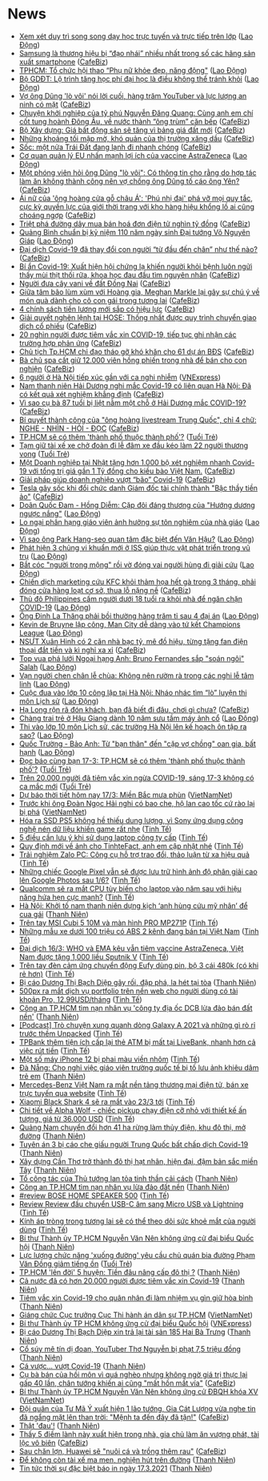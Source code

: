 # News

- [Xem xét duy trì song song dạy học trực tuyến và trực tiếp trên lớp](https://laodong.vn/video/xem-xet-duy-tri-song-song-day-hoc-truc-tuyen-va-truc-tiep-tren-lop-889720.ldo) ([Lao Động](https://laodong.vn))
- [Samsung là thương hiệu bị “đạo nhái” nhiều nhất trong số các hãng sản xuất smartphone](https://cafebiz.vn/samsung-la-thuong-hieu-bi-dao-nhai-nhieu-nhat-trong-so-cac-hang-san-xuat-smartphone-20210317090534631.chn) ([CafeBiz](https://cafebiz.vn))
- [TPHCM: Tổ chức hội thao “Phụ nữ khỏe đẹp, năng động&quot;](https://laodong.vn/ldld-tphcm/tphcm-to-chuc-hoi-thao-phu-nu-khoe-dep-nang-dong-889865.ldo) ([Lao Động](https://laodong.vn))
- [Bộ GDĐT: Lộ trình tăng học phí đại học là điều không thể tránh khỏi](https://laodong.vn/ban-doc/bo-gddt-lo-trinh-tang-hoc-phi-dai-hoc-la-dieu-khong-the-tranh-khoi-889892.ldo) ([Lao Động](https://laodong.vn))
- [Vợ ông Dũng 'lò vôi' nói lời cuối, hàng trăm YouTuber và lực lượng an ninh có mặt](https://cafebiz.vn/vo-ong-dung-lo-voi-noi-loi-cuoi-hang-tram-youtuber-va-luc-luong-an-ninh-co-mat-20210317090025156.chn) ([CafeBiz](https://cafebiz.vn))
- [Chuyện khởi nghiệp của tỷ phú Nguyễn Đăng Quang: Cùng anh em chí cốt tung hoành Đông Âu, về nước thành “ông trùm” căn bếp](https://cafebiz.vn/chuyen-khoi-nghiep-cua-ty-phu-nguyen-dang-quang-cung-anh-em-chi-cot-tung-hoanh-dong-au-ve-nuoc-thanh-ong-trum-can-bep-20210313090504409.chn) ([CafeBiz](https://cafebiz.vn))
- [Bộ Xây dựng: Giá bất động sản sẽ tăng vì bảng giá đất mới](https://cafebiz.vn/bo-xay-dung-gia-bat-dong-san-se-tang-vi-bang-gia-dat-moi-20210317085952186.chn) ([CafeBiz](https://cafebiz.vn))
- [Những khoảng tối mập mờ, khó quản của thị trường xăng dầu](https://cafebiz.vn/nhung-khoang-toi-map-mo-kho-quan-cua-thi-truong-xang-dau-20210317085835302.chn) ([CafeBiz](https://cafebiz.vn))
- [Sốc: một nửa Trái Đất đang lạnh đi nhanh chóng](https://cafebiz.vn/soc-mot-nua-trai-dat-dang-lanh-di-nhanh-chong-20210317085724237.chn) ([CafeBiz](https://cafebiz.vn))
- [Cơ quan quản lý EU nhấn mạnh lợi ích của vaccine AstraZeneca](https://laodong.vn/the-gioi/co-quan-quan-ly-eu-nhan-manh-loi-ich-cua-vaccine-astrazeneca-889888.ldo) ([Lao Động](https://laodong.vn))
- [Một phóng viên hỏi ông Dũng "lò vôi": Có thông tin cho rằng do hợp tác làm ăn không thành công nên vợ chồng ông Dũng tố cáo ông Yên?](https://cafebiz.vn/mot-phong-vien-hoi-ong-dung-lo-voi-co-thong-tin-cho-rang-do-hop-tac-lam-an-khong-thanh-cong-nen-vo-chong-ong-dung-to-cao-ong-yen-20210317085547422.chn) ([CafeBiz](https://cafebiz.vn))
- [Ái nữ của 'ông hoàng cửa gỗ châu Á': 'Phú nhị đại' phá vỡ mọi quy tắc, cực kỳ quyền lực của giới thời trang với kho hàng hiệu khổng lồ ai cũng choáng ngợp](https://cafebiz.vn/ai-nu-cua-ong-hoang-cua-go-chau-a-phu-nhi-dai-pha-vo-moi-quy-tac-cuc-ky-quyen-luc-cua-gioi-thoi-trang-voi-kho-hang-hieu-khong-lo-ai-cung-choang-ngop-20210317085316736.chn) ([CafeBiz](https://cafebiz.vn))
- [Triệt phá đường dây mua bán hoá đơn điện tử nghìn tỷ đồng](https://cafebiz.vn/triet-pha-duong-day-mua-ban-hoa-don-dien-tu-nghin-ty-dong-2021031708543811.chn) ([CafeBiz](https://cafebiz.vn))
- [Quảng Bình chuẩn bị kỷ niệm 110 năm ngày sinh Đại tướng Võ Nguyên Giáp](https://laodong.vn/xa-hoi/quang-binh-chuan-bi-ky-niem-110-nam-ngay-sinh-dai-tuong-vo-nguyen-giap-889897.ldo) ([Lao Động](https://laodong.vn))
- [Đại dịch Covid-19 đã thay đổi con người “từ đầu đến chân” như thế nào?](https://cafebiz.vn/dai-dich-covid-19-da-thay-doi-con-nguoi-tu-dau-den-chan-nhu-the-nao-20210317085409352.chn) ([CafeBiz](https://cafebiz.vn))
- [Bí ẩn Covid-19: Xuất hiện hội chứng lạ khiến người khỏi bệnh luôn ngửi thấy mùi thịt thối rữa, khoa học đau đầu tìm nguyên nhân](https://cafebiz.vn/bi-an-covid-19-xuat-hien-hoi-chung-la-khien-nguoi-khoi-benh-luon-ngui-thay-mui-thit-thoi-rua-khoa-hoc-dau-dau-tim-nguyen-nhan-20210317084901332.chn) ([CafeBiz](https://cafebiz.vn))
- [Người đưa cây vani về đất Ðồng Nai](https://cafebiz.vn/nguoi-dua-cay-vani-ve-dat-ong-nai-20210317084736019.chn) ([CafeBiz](https://cafebiz.vn))
- [Giữa tâm bão lùm xùm với Hoàng gia, Meghan Markle lại gây sự chú ý về món quà dành cho cô con gái trong tương lai](https://cafebiz.vn/giua-tam-bao-lum-xum-voi-hoang-gia-meghan-markle-lai-gay-su-chu-y-ve-mon-qua-danh-cho-co-con-gai-trong-tuong-lai-20210317084515299.chn) ([CafeBiz](https://cafebiz.vn))
- [4 chính sách tiền lương mới sắp có hiệu lực](https://cafebiz.vn/4-chinh-sach-tien-luong-moi-sap-co-hieu-luc-20210317084412986.chn) ([CafeBiz](https://cafebiz.vn))
- [Giải quyết nghẽn lệnh tại HOSE: Thống nhất được quy trình chuyển giao dịch cổ phiếu](https://cafebiz.vn/giai-quyet-nghen-lenh-tai-hose-thong-nhat-duoc-quy-trinh-chuyen-giao-dich-co-phieu-20210317084301412.chn) ([CafeBiz](https://cafebiz.vn))
- [20 nghìn người được tiêm vắc xin COVID-19, tiếp tục ghi nhận các trường hợp phản ứng](https://cafebiz.vn/20-nghin-nguoi-duoc-tiem-vac-xin-covid-19-tiep-tuc-ghi-nhan-cac-truong-hop-phan-ung-20210317084217481.chn) ([CafeBiz](https://cafebiz.vn))
- [Chủ tịch Tp.HCM chỉ đạo tháo gỡ khó khăn cho 61 dự án BĐS](https://cafebiz.vn/chu-tich-tphcm-chi-dao-thao-go-kho-khan-cho-61-du-an-bds-20210317084121187.chn) ([CafeBiz](https://cafebiz.vn))
- [Bà chủ spa cất giữ 12.000 viên hồng phiến trong nhà để bán cho con nghiện](https://cafebiz.vn/ba-chu-spa-cat-giu-12000-vien-hong-phien-trong-nha-de-ban-cho-con-nghien-2021031708393908.chn) ([CafeBiz](https://cafebiz.vn))
- [6 người ở Hà Nội tiếp xúc gần với ca nghi nhiễm](https://vnexpress.net/6-nguoi-o-ha-noi-tiep-xuc-gan-voi-ca-nghi-nhiem-4249561.html) ([VNExpress](https://vnexpress.net))
- [Nam thanh niên Hải Dương nghi mắc Covid-19 có liên quan Hà Nội: Đã có kết quả xét nghiệm khẳng định](https://cafebiz.vn/nam-thanh-nien-hai-duong-nghi-mac-covid-19-co-lien-quan-ha-noi-da-co-ket-qua-xet-nghiem-khang-dinh-2021031708350219.chn) ([CafeBiz](https://cafebiz.vn))
- [Vì sao cụ bà 87 tuổi bị liệt nằm một chỗ ở Hải Dương mắc COVID-19?](https://cafebiz.vn/vi-sao-cu-ba-87-tuoi-bi-liet-nam-mot-cho-o-hai-duong-mac-covid-19-20210317082639283.chn) ([CafeBiz](https://cafebiz.vn))
- [Bí quyết thành công của "ông hoàng livestream Trung Quốc", chỉ 4 chữ: NGHE - NHÌN - HỎI - ĐỌC](https://cafebiz.vn/bi-quyet-thanh-cong-cua-ong-hoang-livestream-trung-quoc-chi-4-chu-nghe-nhin-hoi-doc-20210316203113572.chn) ([CafeBiz](https://cafebiz.vn))
- [TP.HCM sẽ có thêm 'thành phố thuộc thành phố'?](https://tuoitre.vn/tp-hcm-se-co-them-thanh-pho-thuoc-thanh-pho-20210317075206665.htm) ([Tuổi Trẻ](https://tuoitre.vn))
- [Tạm giữ tài xế xe chở đoàn đi lễ đâm xe đầu kéo làm 22 người thương vong](https://tuoitre.vn/tam-giu-tai-xe-xe-cho-doan-di-le-den-dam-xe-dau-keo-lam-22-nguoi-thuong-vong-20210317074757396.htm) ([Tuổi Trẻ](https://tuoitre.vn))
- [Một Doanh nghiệp tại Nhật tặng hơn 1.000 bộ xét nghiệm nhanh Covid-19 với tổng trị giá gần 1 Tỷ đồng cho kiều bào Việt Nam.](https://cafebiz.vn/mot-doanh-nghiep-tai-nhat-tang-hon-1000-bo-xet-nghiem-nhanh-covid-19-voi-tong-tri-gia-gan-1-ty-dong-cho-kieu-bao-viet-nam-20210316185944269.chn) ([CafeBiz](https://cafebiz.vn))
- [Giải pháp giúp doanh nghiệp vượt “bão” Covid-19](https://cafebiz.vn/giai-phap-giup-doanh-nghiep-vuot-bao-covid-19-20210316171042367.chn) ([CafeBiz](https://cafebiz.vn))
- [Tesla gây sốc khi đổi chức danh Giám đốc tài chính thành "Bậc thầy tiền ảo"](https://cafebiz.vn/tesla-gay-soc-khi-doi-chuc-danh-giam-doc-tai-chinh-thanh-bac-thay-tien-ao-20210316134112336.chn) ([CafeBiz](https://cafebiz.vn))
- [Doãn Quốc Đam - Hồng Diễm: Cặp đôi đáng thương của &quot;Hướng dương ngược nắng&quot;](https://laodong.vn/photo/doan-quoc-dam-hong-diem-cap-doi-dang-thuong-cua-huong-duong-nguoc-nang-889658.ldo) ([Lao Động](https://laodong.vn))
- [Lo ngại phân hạng giáo viên ảnh hưởng sự tôn nghiêm của nhà giáo](https://laodong.vn/ban-doc/lo-ngai-phan-hang-giao-vien-anh-huong-su-ton-nghiem-cua-nha-giao-889458.ldo) ([Lao Động](https://laodong.vn))
- [Vì sao ông Park Hang-seo quan tâm đặc biệt đến Văn Hậu?](https://laodong.vn/bong-da/vi-sao-ong-park-hang-seo-quan-tam-dac-biet-den-van-hau-889754.ldo) ([Lao Động](https://laodong.vn))
- [Phát hiện 3 chủng vi khuẩn mới ở ISS giúp thực vật phát triển trong vũ trụ](https://laodong.vn/the-gioi/phat-hien-3-chung-vi-khuan-moi-o-iss-giup-thuc-vat-phat-trien-trong-vu-tru-889885.ldo) ([Lao Động](https://laodong.vn))
- [Bắt cóc &quot;người trong mộng&quot; rồi vờ đóng vai người hùng đi giải cứu](https://laodong.vn/phap-luat/bat-coc-nguoi-trong-mong-roi-vo-dong-vai-nguoi-hung-di-giai-cuu-889875.ldo) ([Lao Động](https://laodong.vn))
- [Chiến dịch marketing cứu KFC khỏi thảm họa hết gà trong 3 tháng, phải đóng cửa hàng loạt cơ sở, thua lỗ nặng nề](https://cafebiz.vn/chien-dich-marketing-cuu-kfc-khoi-tham-hoa-het-ga-trong-3-thang-phai-dong-cua-hang-loat-co-so-thua-lo-nang-ne-20210316151339902.chn) ([CafeBiz](https://cafebiz.vn))
- [Thủ đô Philippines cấm người dưới 18 tuổi ra khỏi nhà để ngăn chặn COVID-19](https://laodong.vn/the-gioi/thu-do-philippines-cam-nguoi-duoi-18-tuoi-ra-khoi-nha-de-ngan-chan-covid-19-889886.ldo) ([Lao Động](https://laodong.vn))
- [Ông Đinh La Thăng phải bồi thường hàng trăm tỉ sau 4 đại án](https://laodong.vn/phap-luat/ong-dinh-la-thang-phai-boi-thuong-hang-tram-ti-sau-4-dai-an-889878.ldo) ([Lao Động](https://laodong.vn))
- [Kevin de Bruyne lập công, Man City dễ dàng vào tứ kết Champions League](https://laodong.vn/bong-da-quoc-te/kevin-de-bruyne-lap-cong-man-city-de-dang-vao-tu-ket-champions-league-889882.ldo) ([Lao Động](https://laodong.vn))
- [NSƯT Xuân Hinh có 2 căn nhà bạc tỷ, mê đồ hiệu, từng tặng fan điện thoại đắt tiền và kì nghỉ xa xỉ](https://cafebiz.vn/nsut-xuan-hinh-co-2-can-nha-bac-ty-me-do-hieu-tung-tang-fan-dien-thoai-dat-tien-va-ki-nghi-xa-xi-20210316173759508.chn) ([CafeBiz](https://cafebiz.vn))
- [Top vua phá lưới Ngoại hạng Anh: Bruno Fernandes sắp &quot;soán ngôi&quot; Salah](https://laodong.vn/photo/top-vua-pha-luoi-ngoai-hang-anh-bruno-fernandes-sap-soan-ngoi-salah-889864.ldo) ([Lao Động](https://laodong.vn))
- [Vạn người chen chân lễ chùa: Không nên rườm rà trong các nghi lễ tâm linh](https://laodong.vn/video/van-nguoi-chen-chan-le-chua-khong-nen-ruom-ra-trong-cac-nghi-le-tam-linh-889828.ldo) ([Lao Động](https://laodong.vn))
- [Cuộc đua vào lớp 10 công lập tại Hà Nội: Nháo nhác tìm “lò” luyện thi môn Lịch sử](https://laodong.vn/xa-hoi/cuoc-dua-vao-lop-10-cong-lap-tai-ha-noi-nhao-nhac-tim-lo-luyen-thi-mon-lich-su-889824.ldo) ([Lao Động](https://laodong.vn))
- [Hạ Long rộn rã đón khách, bạn đã biết đi đâu, chơi gì chưa?](https://cafebiz.vn/ha-long-ron-ra-don-khach-ban-da-biet-di-dau-choi-gi-chua-20210317090018341.chn) ([CafeBiz](https://cafebiz.vn))
- [Chàng trai trẻ ở Hậu Giang dành 10 năm sưu tầm máy ảnh cổ](https://laodong.vn/video/chang-trai-tre-o-hau-giang-danh-10-nam-suu-tam-may-anh-co-887695.ldo) ([Lao Động](https://laodong.vn))
- [Thi vào lớp 10 môn Lịch sử, các trường Hà Nội lên kế hoạch ôn tập ra sao?](https://laodong.vn/video/thi-vao-lop-10-mon-lich-su-cac-truong-ha-noi-len-ke-hoach-on-tap-ra-sao-889359.ldo) ([Lao Động](https://laodong.vn))
- [Quốc Trường - Bảo Anh: Từ &quot;bạn thân&quot; đến &quot;cặp vợ chồng&quot; oan gia, bất hạnh](https://laodong.vn/photo/quoc-truong-bao-anh-tu-ban-than-den-cap-vo-chong-oan-gia-bat-hanh-889844.ldo) ([Lao Động](https://laodong.vn))
- [Đọc báo cùng bạn 17-3: TP.HCM sẽ có thêm 'thành phố thuộc thành phố'?](https://tuoitre.vn/doc-bao-cung-ban-17-3-tp-hcm-se-co-them-thanh-pho-thuoc-thanh-pho-20210317045327773.htm) ([Tuổi Trẻ](https://tuoitre.vn))
- [Trên 20.000 người đã tiêm vắc xin ngừa COVID-19, sáng 17-3 không có ca mắc mới](https://tuoitre.vn/tren-20-000-nguoi-da-tiem-vac-xin-ngua-covid-19-sang-17-3-khong-co-ca-mac-moi-20210317061543497.htm) ([Tuổi Trẻ](https://tuoitre.vn))
- [Dự báo thời tiết hôm nay 17/3: Miền Bắc mưa phùn](http://vietnamnet.vn/vn/thoi-su/du-bao-thoi-tiet-hom-nay-17-3-mien-bac-mua-phun-720053.html) ([VietNamNet](https://vietnamnet.vn))
- [Trước khi ông Đoàn Ngọc Hải nghi có bao che, hộ lan cao tốc cứ rào lại bị phá](http://vietnamnet.vn/vn/thoi-su/an-toan-giao-thong/truoc-khi-ong-doan-ngoc-hai-nghi-co-bao-che-ho-lan-cao-toc-cu-rao-lai-bi-pha-720084.html) ([VietNamNet](https://vietnamnet.vn))
- [Hóa ra SSD PS5 không hề thiếu dung lượng, vì Sony ứng dụng công nghệ nén dữ liệu khiến game rất nhẹ](https://tinhte.vn/thread/hoa-ra-ssd-ps5-khong-he-thieu-dung-luong-vi-sony-ung-dung-cong-nghe-nen-du-lieu-khien-game-rat-nhe.3294600/) ([Tinh Tế](https://tinhte.vn))
- [5 điều cần lưu ý khi sử dụng laptop công ty cấp](https://tinhte.vn/thread/5-dieu-can-luu-y-khi-su-dung-laptop-cong-ty-cap.3292106/) ([Tinh Tế](https://tinhte.vn))
- [Quy định mới về ảnh cho TinhteFact, anh em cập nhật nhé](https://tinhte.vn/thread/quy-dinh-moi-ve-anh-cho-tinhtefact-anh-em-cap-nhat-nhe.3294335/) ([Tinh Tế](https://tinhte.vn))
- [Trải nghiệm Zalo PC: Công cụ hỗ trợ trao đổi, thảo luận từ xa hiệu quả](https://tinhte.vn/thread/trai-nghiem-zalo-pc-cong-cu-ho-tro-trao-doi-thao-luan-tu-xa-hieu-qua.3283182/) ([Tinh Tế](https://tinhte.vn))
- [Những chiếc Google Pixel vẫn sẽ được lưu trữ hình ảnh độ phân giải cao lên Google Photos sau 1/6?](https://tinhte.vn/thread/nhung-chiec-google-pixel-van-se-duoc-luu-tru-hinh-anh-do-phan-giai-cao-len-google-photos-sau-1-6.3294198/) ([Tinh Tế](https://tinhte.vn))
- [Qualcomm sẽ ra mắt CPU tùy biến cho laptop vào năm sau với hiệu năng hứa hẹn cực mạnh?](https://tinhte.vn/thread/qualcomm-se-ra-mat-cpu-tuy-bien-cho-laptop-vao-nam-sau-voi-hieu-nang-hua-hen-cuc-manh.3294392/) ([Tinh Tế](https://tinhte.vn))
- [Hà Nội: Khởi tố nam thanh niên dựng kịch ‘anh hùng cứu mỹ nhân’ để cua gái](https://thanhnien.vn/thoi-su/ha-noi-khoi-to-nam-thanh-nien-dung-kich-anh-hung-cuu-my-nhan-de-cua-gai-1355163.html) ([Thanh Niên](https://thanhnien.vn))
- [Trên tay MSI Cubi 5 10M và màn hình PRO MP271P](https://tinhte.vn/thread/tren-tay-msi-cubi-5-10m-va-man-hinh-pro-mp271p.3290500/) ([Tinh Tế](https://tinhte.vn))
- [Những mẫu xe dưới 100 triệu có ABS 2 kênh đang bán tại Việt Nam](https://tinhte.vn/thread/nhung-mau-xe-duoi-100-trieu-co-abs-2-kenh-dang-ban-tai-viet-nam.3293642/) ([Tinh Tế](https://tinhte.vn))
- [Đại dịch 16/3: WHO và EMA kêu vẫn tiêm vaccine AstraZeneca, Việt Nam được tặng 1,000 liều Sputnik V](https://tinhte.vn/thread/dai-dich-16-3-who-va-ema-keu-van-tiem-vaccine-astrazeneca-viet-nam-duoc-tang-1-000-lieu-sputnik-v.3294254/) ([Tinh Tế](https://tinhte.vn))
- [Trên tay đèn cảm ứng chuyển động Eufy dùng pin, bộ 3 cái 480k (có khi rẻ hơn)](https://tinhte.vn/thread/tren-tay-den-cam-ung-chuyen-dong-eufy-dung-pin-bo-3-cai-480k-co-khi-re-hon.3293807/) ([Tinh Tế](https://tinhte.vn))
- [Bị cáo Dương Thị Bạch Diệp gây rối, đập phá, la hét tại tòa](https://thanhnien.vn/thoi-su/bi-cao-duong-thi-bach-diep-gay-roi-tai-toa-1355203.html) ([Thanh Niên](https://thanhnien.vn))
- [500px ra mắt dịch vụ portfolio trên nền web cho người dùng có tài khoản Pro, 12.99USD/tháng](https://tinhte.vn/thread/500px-ra-mat-dich-vu-portfolio-tren-nen-web-cho-nguoi-dung-co-tai-khoan-pro-12-99usd-thang.3293977/) ([Tinh Tế](https://tinhte.vn))
- [Công an TP.HCM tìm nạn nhân vụ 'công ty địa ốc DCB lừa đảo bán đất nền'](https://thanhnien.vn/thoi-su/cong-an-tphcm-tim-nan-nhan-vu-cong-ty-dia-oc-dcb-lua-dao-ban-dat-nen-1355170.html) ([Thanh Niên](https://thanhnien.vn))
- [[Podcast] Trò chuyện xung quanh dòng Galaxy A 2021 và những gì rò rỉ trước thềm Unpacked](https://tinhte.vn/thread/podcast-tro-chuyen-xung-quanh-dong-galaxy-a-2021-va-nhung-gi-ro-ri-truoc-them-unpacked.3294445/) ([Tinh Tế](https://tinhte.vn))
- [TPBank thêm tiện ích cấp lại thẻ ATM bị mất tại LiveBank, nhanh hơn cả việc rút tiền](https://tinhte.vn/thread/tpbank-them-tien-ich-cap-lai-the-atm-bi-mat-tai-livebank-nhanh-hon-ca-viec-rut-tien.3294147/) ([Tinh Tế](https://tinhte.vn))
- [Một số máy iPhone 12 bị phai màu viền nhôm](https://tinhte.vn/thread/mot-so-may-iphone-12-bi-phai-mau-vien-nhom.3294029/) ([Tinh Tế](https://tinhte.vn))
- [Đà Nẵng: Cho nghỉ việc giáo viên trường quốc tế bị tố lưu ảnh khiêu dâm trẻ em](https://thanhnien.vn/thoi-su/da-nang-cho-nghi-viec-giao-vien-truong-quoc-te-bi-to-luu-anh-khieu-dam-tre-em-1355172.html) ([Thanh Niên](https://thanhnien.vn))
- [Mercedes-Benz Việt Nam ra mắt nền tảng thương mại điện tử, bán xe trực tuyến qua website](https://tinhte.vn/thread/mercedes-benz-viet-nam-ra-mat-nen-tang-thuong-mai-dien-tu-ban-xe-truc-tuyen-qua-website.3294323/) ([Tinh Tế](https://tinhte.vn))
- [Xiaomi Black Shark 4 sẽ ra mắt vào 23/3 tới](https://tinhte.vn/thread/xiaomi-black-shark-4-se-ra-mat-vao-23-3-toi.3294303/) ([Tinh Tế](https://tinhte.vn))
- [Chi tiết về Alpha Wolf - chiếc pickup chạy điện cỡ nhỏ với thiết kế ấn tượng, giá từ 36.000 USD](https://tinhte.vn/thread/chi-tiet-ve-alpha-wolf-chiec-pickup-chay-dien-co-nho-voi-thiet-ke-an-tuong-gia-tu-36-000-usd.3294165/) ([Tinh Tế](https://tinhte.vn))
- [Quảng Nam chuyển đổi hơn 41 ha rừng làm thủy điện, khu đô thị, mở đường](https://thanhnien.vn/thoi-su/quang-nam-chuyen-doi-hon-41-ha-rung-lam-thuy-dien-khu-do-thi-mo-duong-1355080.html) ([Thanh Niên](https://thanhnien.vn))
- [Tuyên án 3 bị cáo che giấu người Trung Quốc bất chấp dịch Covid-19](https://thanhnien.vn/thoi-su/tuyen-an-3-bi-cao-che-giau-nguoi-trung-quoc-bat-chap-dich-covid-19-1355118.html) ([Thanh Niên](https://thanhnien.vn))
- [Xây dựng Cần Thơ trở thành đô thị hạt nhân, hiện đại, đậm bản sắc miền Tây](https://thanhnien.vn/thoi-su/xay-dung-can-tho-tro-thanh-do-thi-hat-nhan-hien-dai-dam-ban-sac-mien-tay-1355099.html) ([Thanh Niên](https://thanhnien.vn))
- [Tổ công tác của Thủ tướng lan tỏa tinh thần cải cách](https://thanhnien.vn/thoi-su/to-cong-tac-cua-thu-tuong-lan-toa-tinh-than-cai-cach-1355098.html) ([Thanh Niên](https://thanhnien.vn))
- [Công an TP.HCM tìm nạn nhân vụ lừa đảo đất nền](https://thanhnien.vn/thoi-su/cong-an-tphcm-tim-nan-nhan-vu-lua-dao-dat-nen-1355122.html) ([Thanh Niên](https://thanhnien.vn))
- [#review BOSE HOME SPEAKER 500](https://tinhte.vn/thread/review-bose-home-speaker-500.3294030/) ([Tinh Tế](https://tinhte.vn))
- [Review Review đầu chuyển USB-C âm sang Micro USB và Lightning](https://tinhte.vn/thread/review-review-dau-chuyen-usb-c-am-sang-micro-usb-va-lightning.3294231/) ([Tinh Tế](https://tinhte.vn))
- [Kính áp tròng trong tương lai sẽ có thể theo dõi sức khoẻ mắt của người dùng](https://tinhte.vn/thread/kinh-ap-trong-trong-tuong-lai-se-co-the-theo-doi-suc-khoe-mat-cua-nguoi-dung.3294247/) ([Tinh Tế](https://tinhte.vn))
- [Bí thư Thành ủy TP.HCM Nguyễn Văn Nên không ứng cử đại biểu Quốc hội](https://thanhnien.vn/thoi-su/bi-thu-thanh-uy-tphcm-nguyen-van-nen-khong-ung-cu-dai-bieu-quoc-hoi-1355125.html) ([Thanh Niên](https://thanhnien.vn))
- [Lực lượng chức năng 'xuống đường' yêu cầu chủ quán bia đường Phạm Văn Đồng giảm tiếng ồn](https://tuoitre.vn/luc-luong-chuc-nang-xuong-duong-yeu-cau-chu-quan-bia-duong-pham-van-dong-giam-tieng-on-20210316234431627.htm) ([Tuổi Trẻ](https://tuoitre.vn))
- [TP.HCM 'lên đời' 5 huyện: Tiền đâu nâng cấp đô thị ?](https://thanhnien.vn/thoi-su/tphcm-len-doi-5-huyen-tien-dau-nang-cap-do-thi-1355096.html) ([Thanh Niên](https://thanhnien.vn))
- [Cả nước đã có hơn 20.000 người được tiêm vắc xin Covid-19](https://thanhnien.vn/thoi-su/ca-nuoc-da-co-hon-20000-nguoi-duoc-tiem-vac-xin-covid-19-1355145.html) ([Thanh Niên](https://thanhnien.vn))
- [Tiêm vắc xin Covid-19 cho quân nhân đi làm nhiệm vụ gìn giữ hòa bình](https://thanhnien.vn/thoi-su/tiem-vac-xin-covid-19-cho-quan-nhan-di-lam-nhiem-vu-gin-giu-hoa-binh-1355110.html) ([Thanh Niên](https://thanhnien.vn))
- [Giáng chức Cục trưởng Cục Thi hành án dân sự TP.HCM](http://vietnamnet.vn/vn/thoi-su/giang-chuc-cuc-truong-cuc-thi-hanh-an-dan-su-tp-hcm-720123.html) ([VietNamNet](https://vietnamnet.vn))
- [Bí thư Thành ủy TP HCM không ứng cử đại biểu Quốc hội](https://vnexpress.net/bi-thu-thanh-uy-tp-hcm-khong-ung-cu-dai-bieu-quoc-hoi-4249488.html) ([VNExpress](https://vnexpress.net))
- [Bị cáo Dương Thị Bạch Diệp xin trả lại tài sản 185 Hai Bà Trưng](https://thanhnien.vn/thoi-su/bi-cao-duong-thi-bach-diep-xin-tra-lai-tai-san-185-hai-ba-trung-1355075.html) ([Thanh Niên](https://thanhnien.vn))
- [Cổ súy mê tín dị đoan, YouTuber Thơ Nguyễn bị phạt 7,5 triệu đồng](https://thanhnien.vn/thoi-su/co-suy-me-tin-di-doan-youtuber-tho-nguyen-bi-phat-75-trieu-dong-1355109.html) ([Thanh Niên](https://thanhnien.vn))
- [Cá vược... vượt Covid-19](https://thanhnien.vn/thoi-su/ca-vuoc-vuot-covid-19-1355115.html) ([Thanh Niên](https://thanhnien.vn))
- [Cụ bà bán của hồi môn vì quá nghèo nhưng không ngờ giá trị thực lại gấp 40 lần, chân tướng khiến ai cũng "mất hồn mất vía"](https://cafebiz.vn/cu-ba-ban-cua-hoi-mon-vi-qua-ngheo-nhung-khong-ngo-gia-tri-thuc-lai-gap-40-lan-chan-tuong-khien-ai-cung-mat-hon-mat-via-2021031621124732.chn) ([CafeBiz](https://cafebiz.vn))
- [Bí thư Thành ủy TP.HCM Nguyễn Văn Nên không ứng cử ĐBQH khóa XV](http://vietnamnet.vn/vn/thoi-su/bi-thu-thanh-uy-tp-hcm-nguyen-van-nen-khong-ung-cu-dbqh-khoa-xv-720127.html) ([VietNamNet](https://vietnamnet.vn))
- [Đội quân của Tư Mã Ý xuất hiện 1 lão tướng, Gia Cát Lượng vừa nghe tin đã ngẩng mặt lên than trời: "Mệnh ta đến đây đã tận!"](https://cafebiz.vn/doi-quan-cua-tu-ma-y-xuat-hien-1-lao-tuong-gia-cat-luong-vua-nghe-tin-da-ngang-mat-len-than-troi-menh-ta-den-day-da-tan-20210316210838672.chn) ([CafeBiz](https://cafebiz.vn))
- [Thật 'đau'!](https://thanhnien.vn/blog-phong-vien/that-dau-1354983.html) ([Thanh Niên](https://thanhnien.vn))
- [Thấy 5 điềm lành này xuất hiện trong nhà, gia chủ làm ăn vượng phát, tài lộc vô biên](https://cafebiz.vn/thay-5-diem-lanh-nay-xuat-hien-trong-nha-gia-chu-lam-an-vuong-phat-tai-loc-vo-bien-20210316210608051.chn) ([CafeBiz](https://cafebiz.vn))
- [Sau chăn lợn, Huawei sẽ "nuôi cá và trồng thêm rau"](https://cafebiz.vn/sau-chan-lon-huawei-se-nuoi-ca-va-trong-them-rau-2021031620232832.chn) ([CafeBiz](https://cafebiz.vn))
- [Để không còn tài xế ma men, nghiện hút trên đường](https://thanhnien.vn/thoi-su/de-khong-con-tai-xe-ma-men-nghien-hut-tren-duong-1354982.html) ([Thanh Niên](https://thanhnien.vn))
- [Tin tức thời sự đặc biệt báo in ngày 17.3.2021](https://thanhnien.vn/thoi-su/tin-tuc-thoi-su-dac-biet-bao-in-ngay-1732021-1355138.html) ([Thanh Niên](https://thanhnien.vn))

